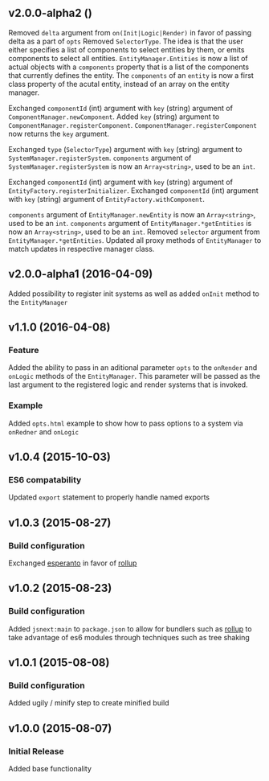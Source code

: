 ## v2.0.0-alpha2 ()

Removed `delta` argument from `on(Init|Logic|Render)` in favor of passing delta as a part of `opts`
Removed `SelectorType`. The idea is that the user either specifies a list of components to select entities by them, or emits components to select all entities.
`EntityManager.Entities` is now a list of actual objects with a `components` property that is a list of the components that currently defines the entity.
The `components` of an `entity` is now a first class property of the acutal entity, instead of an array on the entity manager.

Exchanged `componentId` (int) argument with `key` (string) argument of `ComponentManager.newComponent`.
Added `key` (string) argument to `ComponentManager.registerComponent`.
`ComponentManager.registerComponent` now returns the `key` argument.

Exchanged `type` (`SelectorType`) argument with `key` (string) argument to `SystemManager.registerSystem`.
`components` argument of `SystemManager.registerSystem` is now an `Array<string>`, used to be an `int`.

Exchanged `componentId` (int) argument with `key` (string) argument of `EntityFactory.registerInitializer`.
Exchanged `componentId` (int) argument with `key` (string) argument of `EntityFactory.withComponent`.

`components` argument of `EntityManager.newEntity` is now an `Array<string>`, used to be an `int`.
`components` argument of `EntityManager.*getEntities` is now an `Array<string>`, used to be an `int`.
Removed `selector` argument from `EntityManager.*getEntities`.
Updated all proxy methods of `EntityManager` to match updates in respective manager class.

## v2.0.0-alpha1 (2016-04-09)

Added possibility to register init systems as well as added `onInit` method to the `EntityManager`

## v1.1.0 (2016-04-08)

### Feature

Added the ability to pass in an aditional parameter `opts` to the `onRender` and `onLogic` methods of the `EntityManager`. This parameter will be passed as the last argument to the registered logic and render systems that is invoked.

### Example

Added `opts.html` example to show how to pass options to a system via `onRedner` and `onLogic`

## v1.0.4 (2015-10-03)

### ES6 compatability

Updated `export` statement to properly handle named exports

## v1.0.3 (2015-08-27)

### Build configuration

Exchanged [esperanto](https://github.com/esperantojs/esperanto) in favor of [rollup](https://github.com/rollup/rollup)

## v1.0.2 (2015-08-23)

### Build configuration

Added `jsnext:main` to `package.json` to allow for bundlers such as [rollup](https://github.com/rollup/rollup) to take advantage of es6 modules through techniques such as tree shaking

## v1.0.1 (2015-08-08)

### Build configuration

Added ugily / minify step to create minified build

## v1.0.0 (2015-08-07)

### Initial Release

Added base functionality